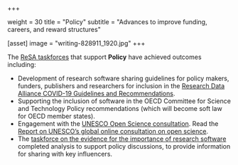  +++

weight = 30
title = "Policy"
subtitle = "Advances to improve funding, careers, and reward structures"

[asset]
image = "writing-828911_1920.jpg"
+++

The [ReSA taskforces](https://www.researchsoft.org/taskforces/) that support **Policy** have achieved outcomes including:

* Development of research software sharing guidelines for policy makers, funders, publishers and researchers for inclusion in the [Research Data Alliance COVID-19 Guidelines and Recommendations](https://www.rd-alliance.org/group/rda-covid19-rda-covid19-omics-rda-covid19-epidemiology-rda-covid19-clinical-rda-covid19-1).
* Supporting the inclusion of software in the OECD Committee for Science and Technology Policy recommendations (which will become soft law for OECD member states).
* Engagement with the [UNESCO Open Science consultation](https://en.unesco.org/science-sustainable-future/open-science/consultation). Read the [Report on UNESCO’s global online consultation on open science](https://en.unesco.org/science-sustainable-future/open-science/consultation).
* The [taskforce on the evidence for the importance of research software](https://www.researchsoft.org/taskforces/) completed analysis to support policy discussions, to provide information for sharing with key influencers.
